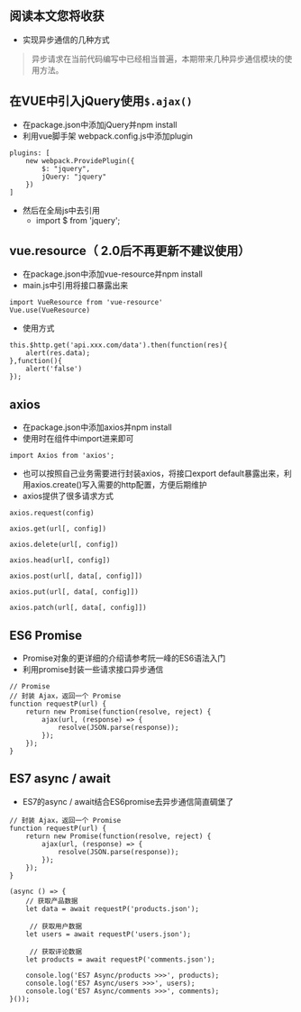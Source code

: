 ## 阅读本文您将收获
* 实现异步通信的几种方式

> 异步请求在当前代码编写中已经相当普遍，本期带来几种异步通信模块的使用方法。

## 在VUE中引入jQuery使用`$.ajax()`
* 在package.json中添加jQuery并npm install
* 利用vue脚手架 webpack.config.js中添加plugin

```
plugins: [
    new webpack.ProvidePlugin({
        $: "jquery",
        jQuery: "jquery"
    })
]
```
* 然后在全局js中去引用
	* import $ from 'jquery'; 

## vue.resource（ 2.0后不再更新不建议使用）
* 在package.json中添加vue-resource并npm install
* main.js中引用将接口暴露出来

```
import VueResource from 'vue-resource'
Vue.use(VueResource)
```
* 使用方式

```
this.$http.get('api.xxx.com/data').then(function(res){
    alert(res.data);
},function(){
    alert('false')
});
```

## axios
* 在package.json中添加axios并npm install
* 使用时在组件中import进来即可

```
import Axios from 'axios';
```
* 也可以按照自己业务需要进行封装axios，将接口export default暴露出来，利用axios.create()写入需要的http配置，方便后期维护
* axios提供了很多请求方式

```
axios.request(config)

axios.get(url[, config])

axios.delete(url[, config])

axios.head(url[, config])

axios.post(url[, data[, config]])

axios.put(url[, data[, config]])

axios.patch(url[, data[, config]])
```

## ES6 Promise
* Promise对象的更详细的介绍请参考阮一峰的ES6语法入门
* 利用promise封装一些请求接口异步通信

```
// Promise
// 封装 Ajax，返回一个 Promise
function requestP(url) {
    return new Promise(function(resolve, reject) {
        ajax(url, (response) => {
            resolve(JSON.parse(response));
        });
    });
}
```
## ES7 async / await
* ES7的async / await结合ES6promise去异步通信简直碉堡了

```
// 封装 Ajax，返回一个 Promise
function requestP(url) {
    return new Promise(function(resolve, reject) {
        ajax(url, (response) => {
            resolve(JSON.parse(response));
        });
    });
}

(async () => {
    // 获取产品数据
    let data = await requestP('products.json');

     // 获取用户数据
    let users = await requestP('users.json');

     // 获取评论数据
    let products = await requestP('comments.json');

    console.log('ES7 Async/products >>>', products);
    console.log('ES7 Async/users >>>', users);
    console.log('ES7 Async/comments >>>', comments);
}());
```
